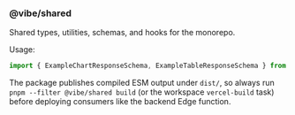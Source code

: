 ### @vibe/shared

Shared types, utilities, schemas, and hooks for the monorepo.

Usage:

```ts
import { ExampleChartResponseSchema, ExampleTableResponseSchema } from "@vibe/shared";
```

The package publishes compiled ESM output under `dist/`, so always run `pnpm --filter @vibe/shared build` (or the workspace `vercel-build` task) before deploying consumers like the backend Edge function.
